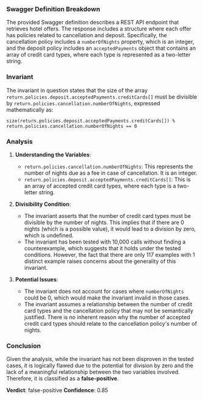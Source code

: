 ### Swagger Definition Breakdown
The provided Swagger definition describes a REST API endpoint that retrieves hotel offers. The response includes a structure where each offer has policies related to cancellation and deposit. Specifically, the cancellation policy includes a `numberOfNights` property, which is an integer, and the deposit policy includes an `acceptedPayments` object that contains an array of credit card types, where each type is represented as a two-letter string.

### Invariant
The invariant in question states that the size of the array `return.policies.deposit.acceptedPayments.creditCards[]` must be divisible by `return.policies.cancellation.numberOfNights`, expressed mathematically as:

`size(return.policies.deposit.acceptedPayments.creditCards[]) % return.policies.cancellation.numberOfNights == 0`

### Analysis
1. **Understanding the Variables**:
   - `return.policies.cancellation.numberOfNights`: This represents the number of nights due as a fee in case of cancellation. It is an integer.
   - `return.policies.deposit.acceptedPayments.creditCards[]`: This is an array of accepted credit card types, where each type is a two-letter string.

2. **Divisibility Condition**:
   - The invariant asserts that the number of credit card types must be divisible by the number of nights. This implies that if there are 0 nights (which is a possible value), it would lead to a division by zero, which is undefined.
   - The invariant has been tested with 10,000 calls without finding a counterexample, which suggests that it holds under the tested conditions. However, the fact that there are only 117 examples with 1 distinct example raises concerns about the generality of this invariant.

3. **Potential Issues**:
   - The invariant does not account for cases where `numberOfNights` could be 0, which would make the invariant invalid in those cases.
   - The invariant assumes a relationship between the number of credit card types and the cancellation policy that may not be semantically justified. There is no inherent reason why the number of accepted credit card types should relate to the cancellation policy's number of nights.

### Conclusion
Given the analysis, while the invariant has not been disproven in the tested cases, it is logically flawed due to the potential for division by zero and the lack of a meaningful relationship between the two variables involved. Therefore, it is classified as a **false-positive**. 

**Verdict**: false-positive
**Confidence**: 0.85
